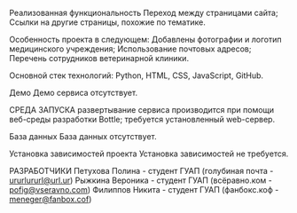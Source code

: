 Реализованная функциональность
Переход между страницами сайта;
Ссылки на другие страницы, похожие по тематике.

Особенность проекта в следующем:
Добавлены фотографии и логотип медицинского учреждения;
Использование почтовых адресов;
Перечень сотрудников ветеринарной клиники.

Основной стек технологий:
Python, HTML, CSS, JavaScript, GitHub.

Демо
Демо сервиса отсутствует.

СРЕДА ЗАПУСКА
развертывание сервиса производится при помощи веб-среды разработки Bottle;
требуется установленный web-сервер.

База данных
База данных отсутствует.

Установка зависимостей проекта
Установка зависимостей не требуется.

РАЗРАБОТЧИКИ
Петухова Полина - студент ГУАП (голубиная почта - ururlururl@url.ur)
Рыжкина Вероника - студент ГУАП (всёравно.ком - pofig@vseravno.com)
Филиппов Никита - студент ГУАП (фанбокс.коф - meneger@fanbox.cof)
